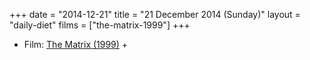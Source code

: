 +++
date = "2014-12-21"
title = "21 December 2014 (Sunday)"
layout = "daily-diet"
films = ["the-matrix-1999"]
+++

<ul>
<li class="entry films">Film: <a href="/films/the-matrix-1999">The Matrix (1999)</a> +</li>
</ul>